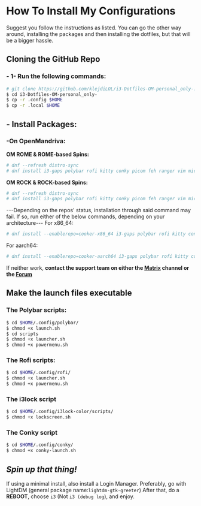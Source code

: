 # How To Install My Configurations

Suggest you follow the instructions as listed. You can go the other way around, installing the packages and then installing the dotfiles, but that will be a bigger hassle.
## Cloning the GitHub Repo
### - 1- Run the following commands:
```bash
# git clone https://github.com/klejdiLOL/i3-Dotfiles-OM-personal_only-.git
$ cd i3-Dotfiles-OM-personal_only-
$ cp -r .config $HOME
$ cp -r .local $HOME
```
## - Install Packages:
### -On OpenMandriva:
  **OM ROME & ROME-based Spins:**
  ```bash
  # dnf --refresh distro-sync
  # dnf install i3-gaps polybar rofi kitty conky picom feh ranger vim micro nano lxappearance kvantum dnfdrake chromium fonts-ttf-nerd-jetbrains-mono python-autotiling om-extra-wallpapers-twm
  ```
  **OM ROCK & ROCK-based Spins:**
  ```bash
  # dnf --refresh distro-sync
  # dnf install i3-gaps polybar rofi kitty conky picom feh ranger vim micro nano lxappearance kvantum dnfdrake chromium fonts-ttf-nerd-jetbrains-mono python-autotiling om-extra-wallpapers-twm
  ```
  ---Depending on the repos' status, installation through said command may fail. If so, run either of the below commands, depending on your architecture---
  For x86_64:
  ```bash
  # dnf install --enablerepo=cooker-x86_64 i3-gaps polybar rofi kitty conky picom feh ranger vim micro nano lxappearance kvantum dnfdrake chromium fonts-ttf-nerd-jetbrains-mono python-autotiling om-extra-wallpapers-twm
  ```
  For aarch64:
  ```bash
  # dnf install --enablerepo=cooker-aarch64 i3-gaps polybar rofi kitty conky picom feh ranger vim micro nano lxappearance kvantum dnfdrake chromium fonts-ttf-nerd-jetbrains-mono python-autotiling om-extra-wallpapers-twm
  ```
  If neither work, **contact the support team on either the [Matrix](https://app.element.io/#/room/#openmandriva-space:matrix.org) channel or the [Forum](https://forum.openmandriva.org/)**
## Make the launch files executable
### The Polybar scripts:
```bash
$ cd $HOME/.config/polybar/
$ chmod +x launch.sh
$ cd scripts
$ chmod +x launcher.sh
$ chmod +x powermenu.sh
```
### The Rofi scripts:
```bash
$ cd $HOME/.config/rofi/
$ chmod +x launcher.sh
$ chmod +x powermenu.sh
```
### The i3lock script
```bash
$ cd $HOME/.config/i3lock-color/scripts/
$ chmod +x lockscreen.sh
```
### The Conky script
```bash
$ cd $HOME/.config/conky/
$ chmod +x conky-launch.sh
```
  ## ***Spin up that thing!***
  If using a minimal install, also install a Login Manager. Preferably, go with LightDM (general package name:``lightdm-gtk-greeter``)
  After that, do a **REBOOT**, choose ``i3`` (Not ``i3 (debug log``), and enjoy.
